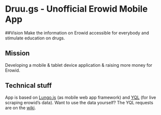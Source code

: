 # Druu.gs - Unofficial Erowid Mobile App

##Vision
Make the information on Erowid accessible for everybody and stimulate education on drugs.

## Mission
Developing a mobile & tablet device application & raising more money for Erowid.

## Technical stuff
App is based on [Lungo.js](http://lungojs.com) (as mobile web app framework) and [YQL](http://developer.yahoo.com/yql/) (for live scraping erowid’s data). Want to use the data yourself? The YQL requests are on the [wiki](https://github.com/jellea/druu.gs/wiki/Data---YQL-requests).
